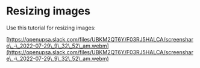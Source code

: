 # Resizing images

Use this tutorial for resizing images:

[https://openupsa.slack.com/files/UBKM2QT6Y/F03RJ5HALCA/screenshare\_-\_2022-07-29\_9\_32\_52\_am.webm](https://openupsa.slack.com/files/UBKM2QT6Y/F03RJ5HALCA/screenshare\_-\_2022-07-29\_9\_32\_52\_am.webm)
